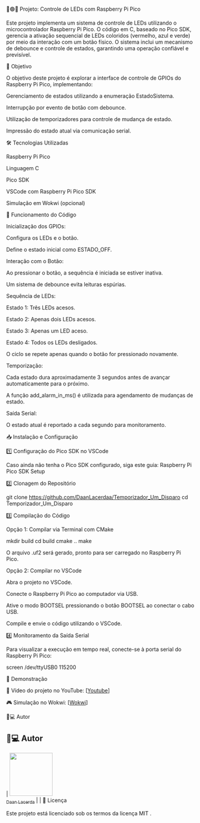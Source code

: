 🔴🟢🔵 Projeto: Controle de LEDs com Raspberry Pi Pico

Este projeto implementa um sistema de controle de LEDs utilizando o microcontrolador Raspberry Pi Pico. O código em C, baseado no Pico SDK, gerencia a ativação sequencial de LEDs coloridos (vermelho, azul e verde) por meio da interação com um botão físico. O sistema inclui um mecanismo de debounce e controle de estados, garantindo uma operação confiável e previsível.

🎯 Objetivo

O objetivo deste projeto é explorar a interface de controle de GPIOs do Raspberry Pi Pico, implementando:

Gerenciamento de estados utilizando a enumeração EstadoSistema.

Interrupção por evento de botão com debounce.

Utilização de temporizadores para controle de mudança de estado.

Impressão do estado atual via comunicação serial.

🛠 Tecnologias Utilizadas

Raspberry Pi Pico

Linguagem C

Pico SDK

VSCode com Raspberry Pi Pico SDK

Simulação em Wokwi (opcional)

📌 Funcionamento do Código

Inicialização dos GPIOs:

Configura os LEDs e o botão.

Define o estado inicial como ESTADO_OFF.

Interação com o Botão:

Ao pressionar o botão, a sequência é iniciada se estiver inativa.

Um sistema de debounce evita leituras espúrias.

Sequência de LEDs:

Estado 1: Três LEDs acesos.

Estado 2: Apenas dois LEDs acesos.

Estado 3: Apenas um LED aceso.

Estado 4: Todos os LEDs desligados.

O ciclo se repete apenas quando o botão for pressionado novamente.

Temporização:

Cada estado dura aproximadamente 3 segundos antes de avançar automaticamente para o próximo.

A função add_alarm_in_ms() é utilizada para agendamento de mudanças de estado.

Saída Serial:

O estado atual é reportado a cada segundo para monitoramento.

📥 Instalação e Configuração

1️⃣ Configuração do Pico SDK no VSCode

Caso ainda não tenha o Pico SDK configurado, siga este guia: Raspberry Pi Pico SDK Setup

2️⃣ Clonagem do Repositório

git clone <https://github.com/DaanLacerdaa/Temporizador_Um_Disparo>
cd Temporizador_Um_Disparo

3️⃣ Compilação do Código

Opção 1: Compilar via Terminal com CMake

mkdir build
cd build
cmake ..
make

O arquivo .uf2 será gerado, pronto para ser carregado no Raspberry Pi Pico.

Opção 2: Compilar no VSCode

Abra o projeto no VSCode.

Conecte o Raspberry Pi Pico ao computador via USB.

Ative o modo BOOTSEL pressionando o botão BOOTSEL ao conectar o cabo USB.

Compile e envie o código utilizando o VSCode.

4️⃣ Monitoramento da Saída Serial

Para visualizar a execução em tempo real, conecte-se à porta serial do Raspberry Pi Pico:

screen /dev/ttyUSB0 115200

🎥 Demonstração

🔗 Vídeo do projeto no YouTube: [[Youtube](https://youtu.be/1QAkbUZGQFM)]

🎮 Simulação no Wokwi: [[Wokwi](https://wokwi.com/projects/422013472937946113)]

👨💻 Autor

## 👨💻 Autor

| [<img src="https://avatars.githubusercontent.com/DaanLacerdaa" width=115><br><sub>Daan Lacerda</sub>](https://github.com/DaanLacerdaa) |
|
📜 Licença

Este projeto está licenciado sob os termos da licença MIT .
